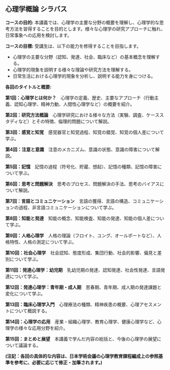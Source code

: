 ## 心理学概論 シラバス

**コースの目的:** 本講義では、心理学の主要な分野の概要を理解し、心理学的な思考方法を習得することを目的とします。様々な心理学の研究アプローチに触れ、日常事象への応用を検討します。

**コースの目標:**  受講生は、以下の能力を修得することを目指します。
* 心理学の主要な分野（認知、発達、社会、臨床など）の基本概念を理解する。
* 心理学的現象を説明する様々な理論や研究方法を理解する。
* 日常生活における心理学的現象を分析し、説明する能力を身につける。


**各回のタイトルと概要:**

**第1回：心理学とは何か？**　心理学の定義、歴史、主要なアプローチ（行動主義、認知心理学、精神力動、人間性心理学など）の概要を紹介。

**第2回：研究方法概論**　心理学研究における様々な方法（実験、調査、ケーススタディなど）とその特徴、倫理的問題について解説。

**第3回：感覚と知覚**　感覚器官と知覚過程、知覚の錯覚、知覚の個人差について学ぶ。

**第4回：注意と意識**　注意のメカニズム、意識の状態、意識の障害について解説。

**第5回：記憶**　記憶の過程（符号化、貯蔵、想起）、記憶の種類、記憶の障害について学ぶ。

**第6回：思考と問題解決**　思考のプロセス、問題解決の手法、思考のバイアスについて解説。

**第7回：言語とコミュニケーション**　言語の獲得、言語の構造、コミュニケーションの過程、非言語コミュニケーションについて学ぶ。

**第8回：知能と発達**　知能の概念、知能検査、知能の発達、知能の個人差について学ぶ。

**第9回：人格心理学**　人格の理論（フロイト、ユング、オールポートなど）、人格特性、人格の測定について学ぶ。

**第10回：社会心理学**　社会認知、態度形成、集団行動、社会的影響、偏見と差別について学ぶ。

**第11回：発達心理学：幼児期**　乳幼児期の発達、認知発達、社会性発達、言語発達について学ぶ。

**第12回：発達心理学：青年期・成人期**　思春期、青年期、成人期の発達課題と変化について学ぶ。

**第13回：臨床心理学入門**　心理療法の種類、精神疾患の概要、心理アセスメントについて概説する。

**第14回：心理学の応用**　産業・組織心理学、教育心理学、健康心理学など、心理学の様々な応用分野を紹介。

**第15回：まとめと展望**　本講義で学んだ内容の総括と、今後の心理学の展望について議論する。


**(注記：各回の具体的な内容は、日本学術会議の心理学教育課程編成上の参照基準を参考に、必要に応じて修正・加筆されます。)**
